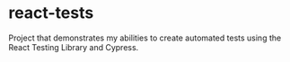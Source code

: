 # react-tests
Project that demonstrates my abilities to create automated tests using the React Testing Library and Cypress.
